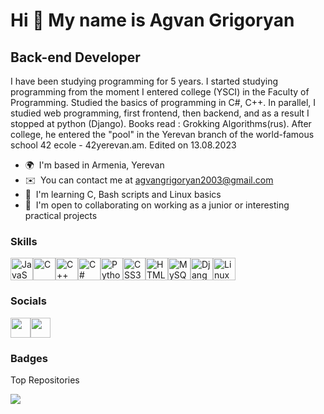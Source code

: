 <div class="mb-4">
    <div>
        <h1>Hi 👋 My name is Agvan Grigoryan</h1>
    </div>
    <h2>Back-end Developer</h2>
    <p class="whitespace-pre-line">I have been studying programming for 5 years. I started studying programming from the moment I entered college (YSCI) in the Faculty of Programming. Studied the basics of programming in C#, C++. In parallel, I studied web programming, first frontend, then backend, and as a result I stopped at python (Django).
        Books read : Grokking Algorithms(rus).
        After college, he entered the "pool" in the Yerevan branch of the world-famous school 42 ecole - 42yerevan.am.
        Edited on 13.08.2023
    </p>
    <ul class="mt-4 list-disc list-inside">
        <li>🌍&nbsp; I'm based in Armenia, Yerevan</li>
        <li>✉️&nbsp; You can contact me at <a href="mailto:agvangrigoryan2003@gmail.com">agvangrigoryan2003@gmail.com</a></li>
        <li>🧠&nbsp; I'm learning C, Bash scripts and Linux basics</li>
        <li>🤝&nbsp; I'm open to collaborating on  working as a junior or interesting practical projects</li>
    </ul>
</div>
<div class="flex flex-wrap gap-x-2 gap-y-2 mb-0"></div>
<div class="flex">
    <h3>Skills</h3>
</div>
<div class="flex flex-wrap gap-y-1.5 gap-x-1.5 mb-4">
    <div class="flex gap-x-1.5 flex-wrap gap-y-1.5" style="display: flex;flex-wrap: wrap;justify-content: flex-start;align-items: center;align-content: flex-start;
    width: 90%;overflow: auto;flex-direction: row;">
        <div class="relative"><a href="https://developer.mozilla.org/en-US/docs/Web/JavaScript" target="_blank" rel="noreferrer"><img src="https://raw.githubusercontent.com/danielcranney/readme-generator/main/public/icons/skills/javascript-colored.svg" alt="JavaScript" width="36" height="36"></a></div>
        <div class="relative"><a href="https://docs.microsoft.com/en-us/cpp/?view=msvc-170" target="_blank" rel="noreferrer"><img src="https://raw.githubusercontent.com/danielcranney/readme-generator/main/public/icons/skills/c-colored.svg" alt="C" width="36" height="36"></a></div>
        <div class="relative"><a href="https://docs.microsoft.com/en-us/cpp/?view=msvc-170" target="_blank" rel="noreferrer"><img src="https://raw.githubusercontent.com/danielcranney/readme-generator/main/public/icons/skills/cplusplus-colored.svg" alt="C++" width="36" height="36"></a></div>
        <div class="relative"><a href="https://docs.microsoft.com/en-us/dotnet/csharp/" target="_blank" rel="noreferrer"><img src="https://raw.githubusercontent.com/danielcranney/readme-generator/main/public/icons/skills/csharp-colored.svg" alt="C#" width="36" height="36"></a></div>
        <div class="relative"><a href="https://www.python.org/" target="_blank" rel="noreferrer"><img src="https://raw.githubusercontent.com/danielcranney/readme-generator/main/public/icons/skills/python-colored.svg" alt="Python" width="36" height="36"></a></div>
        <div class="relative"><a href="https://www.w3.org/TR/CSS/#css" target="_blank" rel="noreferrer"><img src="https://raw.githubusercontent.com/danielcranney/readme-generator/main/public/icons/skills/css3-colored.svg" alt="CSS3" width="36" height="36"></a></div>
        <div class="relative"><a href="https://developer.mozilla.org/en-US/docs/Glossary/HTML5" target="_blank" rel="noreferrer"><img src="https://raw.githubusercontent.com/danielcranney/readme-generator/main/public/icons/skills/html5-colored.svg" alt="HTML5" width="36" height="36"></a></div>
        <div class="relative"><a href="https://www.mysql.com/" target="_blank" rel="noreferrer"><img src="https://raw.githubusercontent.com/danielcranney/readme-generator/main/public/icons/skills/mysql-colored.svg" alt="MySQL" width="36" height="36"></a></div>
        <div class="relative"><a href="https://www.djangoproject.com/" target="_blank" rel="noreferrer"><img src="https://raw.githubusercontent.com/danielcranney/readme-generator/main/public/icons/skills/django-colored.svg" alt="Django" width="36" height="36"></a></div>
        <div class="relative"><a href="https://www.linux.org" target="_blank" rel="noreferrer"><img src="https://raw.githubusercontent.com/danielcranney/readme-generator/main/public/icons/skills/linux-colored.svg" alt="Linux" width="36" height="36"></a></div>
    </div>
</div>
<div class="flex">
    <h3>Socials</h3>
</div>
<div class="flex flex-wrap gap-x-2 gap-y-2 mb-4"><a target="_blank" rel="noreferrer" href="https://www.github.com/AgvanGrigoryan"><img height="32" width="32" src="https://raw.githubusercontent.com/danielcranney/readme-generator/main/public/icons/socials/github.svg"></a><a target="_blank" rel="noreferrer" href="http://www.instagram.com/agvan_gr"><img height="32" width="32" src="https://raw.githubusercontent.com/danielcranney/readme-generator/main/public/icons/socials/instagram.svg"></a></div>
<div class="flex">
    <h3>Badges</h3>
</div>
<div class="flex flex-col items-start gap-x-2 gap-y-2">
    <p class="mt-2 font-bold text-dark-300">Top Repositories</p>
    <div class="grid grid-cols-2 gap-4"><a href="https://www.github.com/AgvanGrigoryan/todo_server" target="_blank" rel="noreferrer"><img src="https://github-readme-stats.vercel.app/api/pin/?username=AgvanGrigoryan&amp;repo=todo_server&amp;title_color=84cc16&amp;text_color=ffffff&amp;icon_color=84cc16&amp;bg_color=1c1917&amp;hide_border=true&amp;locale=en"></a></div>
</div>
<div class="flex flex-col gap-x-2 gap-y-2 "></div>
